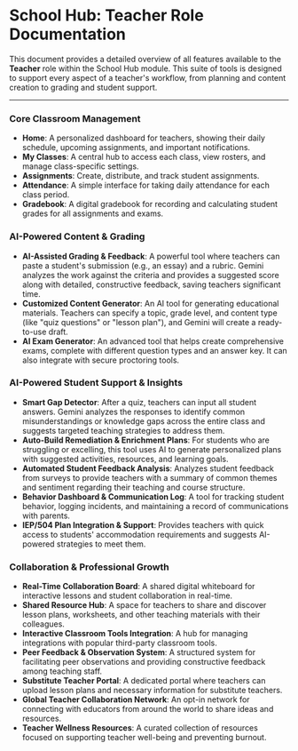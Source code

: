 # School Hub: Teacher Role Documentation

This document provides a detailed overview of all features available to the **Teacher** role within the School Hub module. This suite of tools is designed to support every aspect of a teacher's workflow, from planning and content creation to grading and student support.

---

### Core Classroom Management

-   **Home**: A personalized dashboard for teachers, showing their daily schedule, upcoming assignments, and important notifications.
-   **My Classes**: A central hub to access each class, view rosters, and manage class-specific settings.
-   **Assignments**: Create, distribute, and track student assignments.
-   **Attendance**: A simple interface for taking daily attendance for each class period.
-   **Gradebook**: A digital gradebook for recording and calculating student grades for all assignments and exams.

### AI-Powered Content & Grading

-   **AI-Assisted Grading & Feedback**: A powerful tool where teachers can paste a student's submission (e.g., an essay) and a rubric. Gemini analyzes the work against the criteria and provides a suggested score along with detailed, constructive feedback, saving teachers significant time.
-   **Customized Content Generator**: An AI tool for generating educational materials. Teachers can specify a topic, grade level, and content type (like "quiz questions" or "lesson plan"), and Gemini will create a ready-to-use draft.
-   **AI Exam Generator**: An advanced tool that helps create comprehensive exams, complete with different question types and an answer key. It can also integrate with secure proctoring tools.

### AI-Powered Student Support & Insights

-   **Smart Gap Detector**: After a quiz, teachers can input all student answers. Gemini analyzes the responses to identify common misunderstandings or knowledge gaps across the entire class and suggests targeted teaching strategies to address them.
-   **Auto-Build Remediation & Enrichment Plans**: For students who are struggling or excelling, this tool uses AI to generate personalized plans with suggested activities, resources, and learning goals.
-   **Automated Student Feedback Analysis**: Analyzes student feedback from surveys to provide teachers with a summary of common themes and sentiment regarding their teaching and course structure.
-   **Behavior Dashboard & Communication Log**: A tool for tracking student behavior, logging incidents, and maintaining a record of communications with parents.
-   **IEP/504 Plan Integration & Support**: Provides teachers with quick access to students' accommodation requirements and suggests AI-powered strategies to meet them.

### Collaboration & Professional Growth

-   **Real-Time Collaboration Board**: A shared digital whiteboard for interactive lessons and student collaboration in real-time.
-   **Shared Resource Hub**: A space for teachers to share and discover lesson plans, worksheets, and other teaching materials with their colleagues.
-   **Interactive Classroom Tools Integration**: A hub for managing integrations with popular third-party classroom tools.
-   **Peer Feedback & Observation System**: A structured system for facilitating peer observations and providing constructive feedback among teaching staff.
-   **Substitute Teacher Portal**: A dedicated portal where teachers can upload lesson plans and necessary information for substitute teachers.
-   **Global Teacher Collaboration Network**: An opt-in network for connecting with educators from around the world to share ideas and resources.
-   **Teacher Wellness Resources**: A curated collection of resources focused on supporting teacher well-being and preventing burnout.
